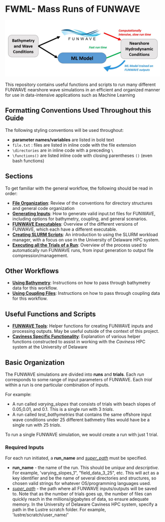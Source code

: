 # FWML- Mass Runs of FUNWAVE 
![alt text](doc/figures/ML_FUNWAVE_diagram.JPG "Title")

This repository contains useful functions and scripts to run many different FUNWAVE nearshore wave simulations in an efficient
and organized manner for use in data-intensive applications such as Machine Learning

## Formatting Conventions Used Throughout this Guide
The following styling conventions will be used throughout:

* **parameter names/variables** are listed in bold text
* `file.txt` : files are listed in inline code with the file extension
* `\directories` are in inline code with a preceding `\`
* `\functions()` are listed inline code with closing parentheses `()` (even bash functions)
	
## Sections

To get familiar with the general workflow, the following should be read in order:

* [**File Organization**](doc/file_structure.md): Review of the conventions for directory structures and general
code organization
* [**Generating Inputs**](doc/input_generation.md): How to generate valid input.txt files for FUNWAVE, including
options for bathymetry, coupling, and general scenarios.
* [**FUNWAVE Executables**](doc/FW_exec.md): Overview of the different versions of FUNWAVE, which each have a 
different executable.
* [**Creating SLURM Scripts**](doc/slurm/slurm_preambles.md): An introduction to using the SLURM workload manager,
with a focus on use in the University of Delaware HPC system.
* [**Executing all the Trials of a Run**](doc/running.md): Overview of the process used to automatically run
FUNWAVE runs, from input generation to output file compression/management.

## Other Workflows
* [**Using Bathymetry**](doc/bathy/make_bathy.md): Instructions on how to pass through bathymetry data for this workflow.
* [**Using Coupling Files**](doc/coupling/make_coupling.md): Instructions on how to pass through coupling data for this workflow.

## Useful Functions and Scripts
* [**FUNWAVE Tools**](doc/running.md): Helper functions for creating FUNWAVE inputs and processing outputs. May be useful
outside of the context of this project.
* [**Caviness Specific Functionality**](doc/running.md): Explanation of various helper functions constructed to assist in 
working with the *Caviness* HPC system at the University of Delaware

## Basic Organization

The FUNWAVE simulations are divided into **runs** and **trials**. Each *run* corresponds to some 
range of input parameters of FUNWAVE. Each *trial* within a run is one particular combination 
of inputs.

For example:
* A run called *varying_slopes* that consists of trials with beach slopes of 0.05,0.01, and 0.1.
  This is a single *run* with 3 *trials*.
* A run called *test_bathymetries*  that contains the same offshore input wave conditions under 
25 different bathmetry files would have be a single run with 25 *trials*.

To run a single FUNWAVE simulation, we would create a run with just 1 trial. 



### Required Inputs

For each run initiated, a **run_name** and <ins>*super_path*</ins> must be specified.
* **run_name** - the name of the run. This should be *unique* and *descriptive*. For example, 
'varying_slopes_1", "field_data_3_25", etc. This will act as a key identifier and be the name 
of several directories and structures, so chosen valid strings for whatever OS/programming
languages used.
* <ins>*super_path*</ins> - the path where all FUNWAVE inputs/outputs will be saved to. Note that as
the number of trials goes up, the number of files can quickly reach in the millions/gigabytes
of data, so ensure adequate memory. In the University of Delaware Caviness HPC system, specify
a path in the Lustre scratch folder. For example, 'lustre/scratch/user_name/'

